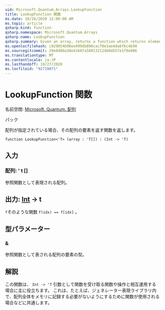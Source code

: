 ```yaml
---
uid: Microsoft.Quantum.Arrays.LookupFunction
title: LookupFunction 関数
ms.date: 10/26/2020 12:00:00 AM
ms.topic: article
qsharp.kind: function
qsharp.namespace: Microsoft.Quantum.Arrays
qsharp.name: LookupFunction
qsharp.summary: Given an array, returns a function which returns elements of that array.
ms.openlocfilehash: c929054b96ee499db896cacf0e3ae4da6f6c4b98
ms.sourcegitcommit: 29e0d88a30e4166fa580132124b0eb57e1f0e986
ms.translationtype: MT
ms.contentlocale: ja-JP
ms.lasthandoff: 10/27/2020
ms.locfileid: "92719071"
---
```

# <a name="lookupfunction-function"></a>LookupFunction 関数

名前空間: [Microsoft. Quantum. 配列](xref:Microsoft.Quantum.Arrays)

パック [](https://nuget.org/packages/)


配列が指定されている場合、その配列の要素を返す関数を返します。

```qsharp
function LookupFunction<'T> (array : 'T[]) : (Int -> 'T)
```


## <a name="input"></a>入力

### <a name="array--t"></a>配列: ' t []

参照関数として表現される配列。



## <a name="output--int---t"></a>出力: [Int](xref:microsoft.quantum.lang-ref.int) -> t

`f`そのような関数 `f(idx) == f[idx]` 。

## <a name="type-parameters"></a>型パラメーター

### <a name="t"></a>&

参照関数として表される配列の要素の型。

## <a name="remarks"></a>解説

この関数は、 `Int -> 'T` 引数として関数を受け取る関数や操作と相互運用する場合に主に役立ちます。 これは、たとえば、ジェネレーター表現ライブラリ内で、配列全体をメモリに記録する必要がないようにするために関数が使用される場合などに共通します。